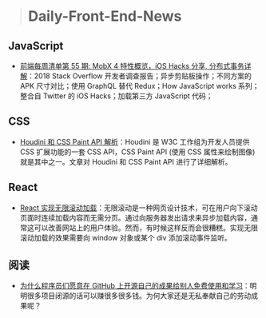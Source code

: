 
> # Daily-Front-End-News 

## JavaScript

- [前端每周清单第 55 期: MobX 4 特性概览，iOS Hacks 分享, 分布式事务详解](https://zhuanlan.zhihu.com/p/34738847)：2018 Stack Overflow 开发者调查报告；异步剪贴板操作；不同方案的 APK 尺寸对比；使用 GraphQL 替代 Redux；How JavaScript works 系列；整合自 Twitter 的 iOS Hacks；加载第三方 JavaScript 代码；

## CSS

- [Houdini 和 CSS Paint API 解析](https://www.w3cplus.com/css/say-hello-to-houdini-and-the-css-paint-api.html)：Houdini 是 W3C 工作组为开发人员提供CSS 扩展功能的一套 CSS API，CSS Paint API (使用 CSS 属性来绘制图像)就是其中之一。文章对 Houdini 和 CSS Paint API 进行了详细解析。

## React

- [React 实现无限滚动加载](https://blog.logrocket.com/infinite-scroll-techniques-in-react-adcfd7ff32bd)：无限滚动是一种网页设计技术，可在用户向下滚动页面时连续加载内容而无需分页。通过向服务器发出请求来异步加载内容，通常这可以改善网站上的用户体验。然而，有时候这样反而会很糟糕。实现无限滚动加载的效果需要向 window 对象或某个 div 添加滚动事件监听。

## 阅读

- [为什么程序员们愿意在 GitHub 上开源自己的成果给别人免费使用和学习](http://t.cn/Rnnadib)：明明很多项目闭源的话可以赚很多很多钱。为何大家还是无私奉献自己的劳动成果呢？